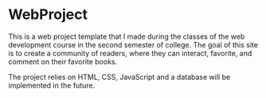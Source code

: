 # WebProject

This is a web project template that I made during the classes of the web development course in the second semester of college. The goal of this site is to create a community of readers, where they can interact, favorite, and comment on their favorite books. 

The project relies on HTML, CSS, JavaScript and a database will be implemented in the future.
